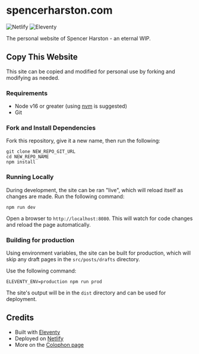 # spencerharston.com

![Netlify](https://img.shields.io/netlify/5b157e12-c172-4459-880f-c6d18b71ec0f?)
![Eleventy](https://img.shields.io/badge/eleventy-2.0.0-blue)

The personal website of Spencer Harston - an eternal WIP.

## Copy This Website

This site can be copied and modified for personal use by forking and modifying as needed.

### Requirements
* Node v16 or greater (using [nvm](https://github.com/nvm-sh/nvm) is suggested)
* Git

### Fork and Install Dependencies

Fork this repository, give it a new name, then run the following:

```
git clone NEW_REPO_GIT_URL
cd NEW_REPO_NAME
npm install
```

### Running Locally

During development, the site can be ran "live", which will reload itself as changes are made. Run the following command:

```
npm run dev
```
Open a browser to `http://localhost:8080`. This will watch for code changes and reload the page automatically.

### Building for production
Using environment variables, the site can be built for production, which will skip any draft pages in the `src/posts/drafts` directory. 

Use the following command:

```
ELEVENTY_ENV=production npm run prod
```
The site's output will be in the `dist` directory and can be used for deployment.

## Credits

* Built with [Eleventy](https://www.11ty.dev)
* Deployed on [Netlify](https://www.netlify.com)
* More on the [Colophon page](https://www.spencerharston.com/colophon)